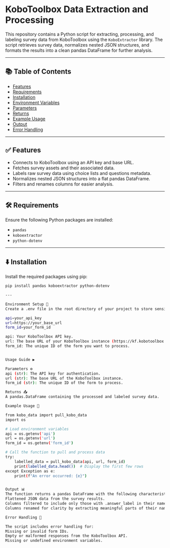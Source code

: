 # KoboToolbox Data Extraction and Processing

This repository contains a Python script for extracting, processing, and labeling survey data from KoboToolbox using the `KoboExtractor` library. The script retrieves survey data, normalizes nested JSON structures, and formats the results into a clean pandas DataFrame for further analysis.

---

## 📚 Table of Contents

- [Features](#features)
- [Requirements](#requirements)
- [Installation](#installation)
- [Environment Variables](#environment-variables)
- [Parameters](#parameters)
- [Returns](#returns)
- [Example Usage](#example-usage)
- [Output](#output)
- [Error Handling](#error-handling)

---

## ✅ Features

- Connects to KoboToolbox using an API key and base URL.
- Fetches survey assets and their associated data.
- Labels raw survey data using choice lists and questions metadata.
- Normalizes nested JSON structures into a flat pandas DataFrame.
- Filters and renames columns for easier analysis.

---

## 🛠 Requirements

Ensure the following Python packages are installed:

- `pandas`
- `koboextractor`
- `python-dotenv`

---

## ⬇️ Installation

Install the required packages using pip:

```bash
pip install pandas koboextractor python-dotenv

---

Environment Setup 🔐 
Create a .env file in the root directory of your project to store sensitive credentials:

api=your_api_key
url=https://your_base_url
form_id=your_form_id

api: Your KoboToolbox API key.
url: The base URL of your KoboToolbox instance (https://kf.kobotoolbox.org or https://eu.kobotoolbox.org).
form_id: The unique ID of the form you want to process.


Usage Guide ▶️

Parameters ⚙️
api (str): The API key for authentication.
url (str): The base URL of the KoboToolbox instance.
form_id (str): The unique ID of the form to process.

Returns 📤
A pandas.DataFrame containing the processed and labeled survey data.

Example Usage 🧪

from kobo_data import pull_kobo_data
import os

# Load environment variables
api = os.getenv('api')
url = os.getenv('url')
form_id = os.getenv('form_id')

# Call the function to pull and process data
try:
    labelled_data = pull_kobo_data(api, url, form_id)
    print(labelled_data.head())  # Display the first few rows
except Exception as e:
    print(f"An error occurred: {e}")


Output 📊
The function returns a pandas DataFrame with the following characteristics:
Flattened JSON data from the survey results.
Columns filtered to include only those with .answer_label in their names.
Columns renamed for clarity by extracting meaningful parts of their names.

Error Handling 🧯

The script includes error handling for:
Missing or invalid form IDs.
Empty or malformed responses from the KoboToolbox API.
Missing or undefined environment variables.
